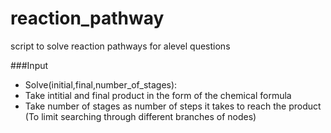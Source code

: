 # reaction_pathway
script to solve reaction pathways for alevel questions


###Input
* Solve(initial,final,number_of_stages): 
* Take intitial and final product in the form of the chemical formula
* Take number of stages as number of steps it takes to reach the product (To limit searching through different branches of nodes)
